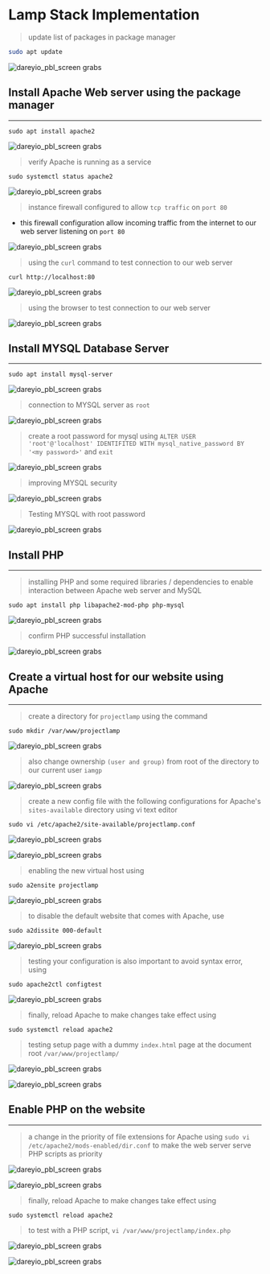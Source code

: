 # Lamp Stack Implementation

> update list of packages in package manager

```bash
sudo apt update
```

![dareyio_pbl_screen grabs](./attachments/Pasted_image_20230317092840.png)

## Install Apache Web server using the package manager

---

```shell
sudo apt install apache2
```

![dareyio_pbl_screen grabs](./attachments/Pasted_image_20230317093249.png)

> verify Apache is running as a service

```shell
sudo systemctl status apache2
```

![dareyio_pbl_screen grabs](./attachments/Pasted_image_20230317093640.png)

> instance firewall configured to allow `tcp traffic` on `port 80`

- this firewall configuration allow incoming traffic from the internet to our web server listening on `port 80`

![dareyio_pbl_screen grabs](./attachments/Pasted_image_20230317094252.png)

> using the `curl` command to test connection to our web server

```shell
curl http://localhost:80
```

![dareyio_pbl_screen grabs](./attachments/Pasted_image_20230317094928.png)

> using the browser to test connection to our web server

![dareyio_pbl_screen grabs](./attachments/Pasted_image_20230317095314.png)

## Install MYSQL Database Server

---

```shell
sudo apt install mysql-server
```

![dareyio_pbl_screen grabs](./attachments/Pasted_image_20230317100511.png)

> connection to MYSQL server as `root`

![dareyio_pbl_screen grabs](./attachments/Pasted_image_20230317100804.png)

> create a root password for mysql using `ALTER USER 'root'@'localhost' IDENTIFITED WITH mysql_native_password BY '<my password>'` and `exit`

![dareyio_pbl_screen grabs](./attachments/Pasted_image_20230317152957.png)

> improving MYSQL security

![dareyio_pbl_screen grabs](./attachments/Pasted_image_20230317101804.png)

> Testing MYSQL with root password

![dareyio_pbl_screen grabs](./attachments/Pasted_image_20230317153334.png)

## Install PHP

---

> installing PHP and some required libraries / dependencies to enable interaction between Apache web server and MySQL

```shell
sudo apt install php libapache2-mod-php php-mysql
```

![dareyio_pbl_screen grabs](./attachments/Pasted_image_20230317102413.png)

> confirm PHP successful installation

![dareyio_pbl_screen grabs](./attachments/Pasted_image_20230317102552.png)

## Create a virtual host for our website using Apache

---

> create a directory for `projectlamp` using the command

```shell
sudo mkdir /var/www/projectlamp
```

![dareyio_pbl_screen grabs](./attachments/Pasted_image_20230317121952.png)

> also change ownership `(user and group)` from root of the directory to our current user `iamgp`

![dareyio_pbl_screen grabs](./attachments/Pasted_image_20230317122344.png)

> create a new config file with the following configurations for Apache's `sites-available` directory using vi text editor

 ``` shell
sudo vi /etc/apache2/site-available/projectlamp.conf
 ```

![dareyio_pbl_screen grabs](./attachments/Pasted_image_20230317124309.png)

![dareyio_pbl_screen grabs](./attachments/Pasted_image_20230317124119.png)

> enabling the new virtual host using

``` shell
sudo a2ensite projectlamp
```

![dareyio_pbl_screen grabs](./attachments/Pasted_image_20230317124640.png)

> to disable the default website that comes with Apache, use

``` shell
sudo a2dissite 000-default
```

![dareyio_pbl_screen grabs](./attachments/Pasted_image_20230317125134.png)

> testing your configuration is also important to avoid syntax error, using

 ``` shell
 sudo apache2ctl configtest
 ```

![dareyio_pbl_screen grabs](./attachments/Pasted_image_20230317125343.png)

> finally, reload Apache to make changes take effect using 

``` shell
sudo systemctl reload apache2
```

> testing setup page with a dummy `index.html` page at the document root `/var/www/projectlamp/`

![dareyio_pbl_screen grabs](./attachments/Pasted_image_20230317134349.png)

![dareyio_pbl_screen grabs](./attachments/Pasted_image_20230317134519.png)

## Enable PHP on the website
---

> a change in the priority of file extensions for Apache using `sudo vi /etc/apache2/mods-enabled/dir.conf` to make the web server serve PHP scripts as priority

![dareyio_pbl_screen grabs](./attachments/Pasted_image_20230317135803.png)

![dareyio_pbl_screen grabs](./attachments/Pasted_image_20230317135736.png)

> finally, reload Apache to make changes take effect using 

```shell
sudo systemctl reload apache2
```

> to test with a PHP script, `vi /var/www/projectlamp/index.php`

![dareyio_pbl_screen grabs](./attachments/Pasted_image_20230317140302.png)

![dareyio_pbl_screen grabs](./attachments/Pasted_image_20230317140328.png)
